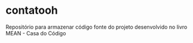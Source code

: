 # contatooh
Repositório para armazenar código fonte do projeto desenvolvido no livro MEAN - Casa do Código
